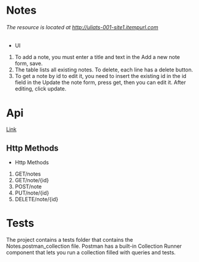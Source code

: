 # Notes
###### The resource is located at http://uliats-001-site1.itempurl.com
* UI
1. To add a note, you must enter a title and text in the Add a new note form, save.
2. The table lists all existing notes. To delete, each line has a delete button.
3. To get a note by id to edit it, you need to insert the existing id in the id field in the Update the note form, press get, then you can edit it. After editing, click update.

# Api
[Link](http://uliats-001-site1.itempurl.com/api/notes)
## Http Methods
* Http Methods
 1. GET/notes
 2. GET/note/{id}
 3. POST/note
 4. PUT/note/{id}
 5. DELETE/note/{id}
 
 # Tests
 The project contains a tests folder that contains the Notes.postman_collection file.
 Postman has a built-in Collection Runner component that lets you run a collection filled with queries and tests.
